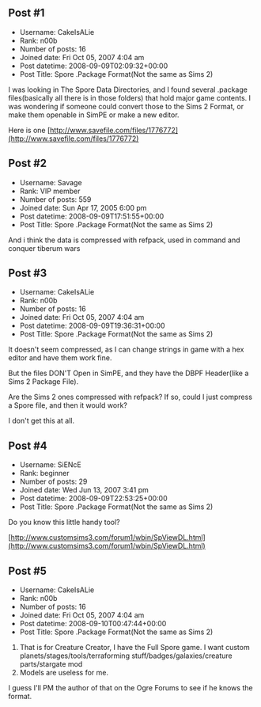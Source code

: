## Post #1
- Username: CakeIsALie
- Rank: n00b
- Number of posts: 16
- Joined date: Fri Oct 05, 2007 4:04 am
- Post datetime: 2008-09-09T02:09:32+00:00
- Post Title: Spore .Package Format(Not the same as Sims 2)

I was looking in The Spore Data Directories, and I found several .package files(basically all there is in those folders) that hold major game contents.
I was wondering if someone could convert those to the Sims 2 Format, or make them openable in SimPE or make a new editor.

Here is one
[http://www.savefile.com/files/1776772](http://www.savefile.com/files/1776772)
## Post #2
- Username: Savage
- Rank: VIP member
- Number of posts: 559
- Joined date: Sun Apr 17, 2005 6:00 pm
- Post datetime: 2008-09-09T17:51:55+00:00
- Post Title: Spore .Package Format(Not the same as Sims 2)

And i think the data is compressed with refpack, used in command and conquer tiberum wars
## Post #3
- Username: CakeIsALie
- Rank: n00b
- Number of posts: 16
- Joined date: Fri Oct 05, 2007 4:04 am
- Post datetime: 2008-09-09T19:36:31+00:00
- Post Title: Spore .Package Format(Not the same as Sims 2)

It doesn't seem compressed, as I can change strings in game with a hex editor and have them work fine.

But the files DON'T Open in SimPE, and they have the DBPF Header(like a Sims 2 Package File).

Are the Sims 2 ones compressed with refpack?
If so, could I just compress a Spore file, and then it would work?

I don't get this at all.
## Post #4
- Username: SiENcE
- Rank: beginner
- Number of posts: 29
- Joined date: Wed Jun 13, 2007 3:41 pm
- Post datetime: 2008-09-09T22:53:25+00:00
- Post Title: Spore .Package Format(Not the same as Sims 2)

Do you know this little handy tool?

[http://www.customsims3.com/forum1/wbin/SpViewDL.html](http://www.customsims3.com/forum1/wbin/SpViewDL.html)
## Post #5
- Username: CakeIsALie
- Rank: n00b
- Number of posts: 16
- Joined date: Fri Oct 05, 2007 4:04 am
- Post datetime: 2008-09-10T00:47:44+00:00
- Post Title: Spore .Package Format(Not the same as Sims 2)

1. That is for Creature Creator, I have the Full Spore game. I want custom planets/stages/tools/terraforming stuff/badges/galaxies/creature parts/stargate mod
2. Models are useless for me.


I guess I'll PM the author of that on the Ogre Forums to see if he knows the format.
